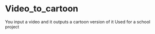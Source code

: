 # Video_to_cartoon
You input a video and it outputs a cartoon version of it
Used for a school project
